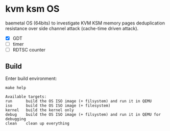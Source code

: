 # kvm ksm OS

baemetal OS (64bits) to investigate KVM KSM memory pages deduplication resistance over 
side channel attack (cache-time driven attack).

 - [x] GDT
 - [ ] timer
 - [ ] RDTSC counter

## Build

Enter build environment:

```shell
make help

Available targets:
run      build the OS ISO image (+ filsystem) and run it in QEMU
iso      build the OS ISO image (+ filesystem)
kernel   build the kernel only
debug    build the OS ISO image (+ filsystem) and run it in QEMU for debugging
clean    clean up everything
```

